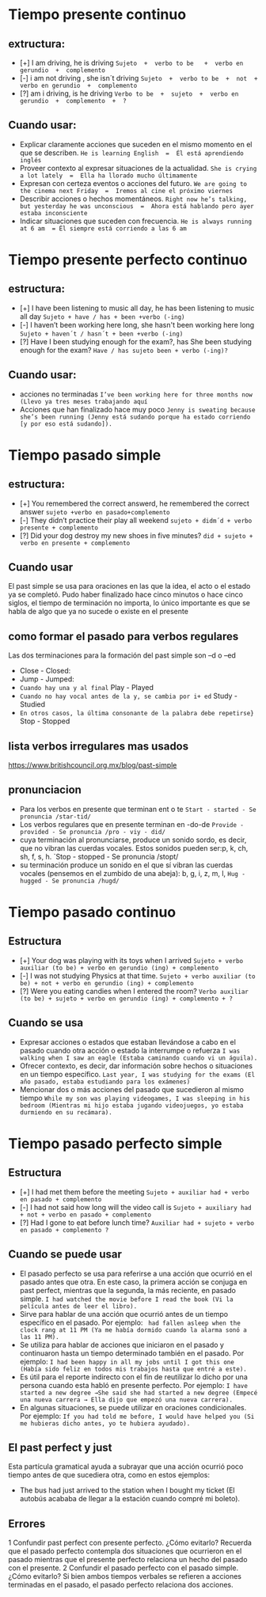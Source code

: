 # Tiempo presente continuo
## extructura:

* [+] I am driving, he is driving `Sujeto  +  verbo to be   +  verbo en gerundio  +  complemento`
* [-] i am not driving , she isn´t driving `Sujeto  +  verbo to be  +  not  +  verbo en gerundio  +  complemento`
* [?] am i driving, is he driving `Verbo to be  +  sujeto  +  verbo en gerundio  +  complemento  +  ?`

## Cuando usar:
* Explicar claramente acciones que suceden en el mismo momento en el que se describen. `He is learning English  =  Él está aprendiendo inglés` 
* Proveer contexto al expresar situaciones de la actualidad.  `She is crying a lot lately  =  Ella ha llorado mucho últimamente`
* Expresan con certeza eventos o acciones del futuro. `We are going to the cinema next Friday  =  Iremos al cine el próximo viernes`
* Describir acciones o hechos momentáneos. `Right now he’s talking, but yesterday he was unconscious  =  Ahora está hablando pero ayer estaba inconsciente`
* Indicar situaciones que suceden con frecuencia. `He is always running at 6 am  = Él siempre está corriendo a las 6 am `

# Tiempo presente perfecto continuo
## estructura:
* [+] I have been listening to music all day, he has been listening to music all day `Sujeto + have / has + been +verbo (-ing)`
* [-] I haven’t been working here long, she hasn't been working here long `Sujeto + haven´t / hasn´t + been +verbo (-ing)`
* [?] Have I been studying enough for the exam?,  has She been studying enough for the exam? `Have / has sujeto been + verbo (-ing)?`
## Cuando usar:
* acciones no terminadas `I’ve been working here for three months now (Llevo ya tres meses trabajando aquí`
* Acciones que han finalizado hace muy poco `Jenny is sweating because she’s been running (Jenny está sudando porque ha estado corriendo [y por eso está sudando]).`
# Tiempo pasado simple
## estructura:
* [+] You remembered the correct answerd, he remembered the correct answer `sujeto +verbo en pasado+complemento`
* [-] They didn’t practice their play all weekend `sujeto + didm´d + verbo presente + complemento`
* [?] Did your dog destroy my new shoes in five minutes? `did + sujeto + verbo en presente + complemento`
## Cuando usar
El past simple se usa para oraciones en las que la idea, el acto o el estado ya se completó. Pudo haber finalizado hace cinco minutos o hace cinco siglos, el tiempo de terminación no importa, lo único importante es que se habla de algo que ya no sucede o existe en el presente
## como formar el pasado para verbos regulares
Las dos terminaciones para la formación del past simple son  –d o –ed 
* Close - Closed:
* Jump - Jumped: 
* `Cuando hay una y al final` Play - Played
* `Cuando no hay vocal antes de la y, se cambia por i+ ed` Study - Studied
* `En otros casos, la última consonante de la palabra debe repetirse}` Stop - Stopped
## lista verbos irregulares mas usados
https://www.britishcouncil.org.mx/blog/past-simple
## pronunciacion
* Para los verbos en presente que terminan ent o te `Start - started - Se pronuncia /star-tid/`
* Los verbos regulares que en presente terminan en -do-de `Provide - provided - Se pronuncia /pro - viy - did/ `
* cuya terminación al pronunciarse, produce un sonido sordo, es decir, que no vibran las cuerdas vocales. Estos sonidos pueden ser:p, k, ch, sh, f, s, h. `Stop - stopped - Se pronuncia /stopt/
* su terminación produce un sonido en el que sí vibran las cuerdas vocales (pensemos en el zumbido de una abeja): b, g, i, z, m, l, `Hug - hugged - Se pronuncia /hugd/`

# Tiempo pasado continuo
## Estructura
* [+] Your dog was playing with its toys when I arrived `Sujeto + verbo auxiliar (to be) + verbo en gerundio (ing) + complemento`
* [-] I was not studying Physics at that time. `Sujeto + verbo auxiliar (to be) + not + verbo en gerundio (ing) + complemento`
* [?] Were you eating candies when I entered the room? `Verbo auxiliar (to be) + sujeto + verbo en gerundio (ing) + complemento + ?`
## Cuando se usa
* Expresar acciones o estados que estaban llevándose a cabo en el pasado cuando otra acción o estado la interrumpe o refuerza `I was walking when I saw an eagle (Estaba caminando cuando vi un águila).`
* Ofrecer contexto, es decir, dar información sobre hechos o situaciones en un tiempo específico. `Last year, I was studying for the exams (El año pasado, estaba estudiando para los exámenes)`
* Mencionar dos o más acciones del pasado que sucedieron al mismo tiempo `While my son was playing videogames, I was sleeping in his bedroom (Mientras mi hijo estaba jugando videojuegos, yo estaba durmiendo en su recámara).`

# Tiempo pasado perfecto simple

## Estructura
* [+] I had met them before the meeting `Sujeto + auxiliar had + verbo en pasado + complemento`
* [-] I had not said how long will the video call is `Sujeto + auxiliary had + not + verbo en pasado + complemento` 
* [?] Had I gone to eat before lunch time? `Auxiliar had + sujeto + verbo en pasado + complemento ?`

## Cuando se puede usar
* El pasado perfecto se usa para referirse a una acción que ocurrió en el pasado antes que otra. En este caso, la primera acción se conjuga en past perfect, mientras que la segunda, la más reciente, en pasado simple. `I had watched the movie before I read the book (Vi la película antes de leer el libro).`
* Sirve para hablar de una acción que ocurrió antes de un tiempo específico en el pasado. Por ejemplo: ` had fallen asleep when the clock rang at 11 PM (Ya me había dormido cuando la alarma sonó a las 11 PM).`
* Se utiliza para hablar de acciones que iniciaron en el pasado y continuaron hasta un tiempo determinado también en el pasado. Por ejemplo: `I had been happy in all my jobs until I got this one (Había sido feliz en todos mis trabajos hasta que entré a este).`
* Es útil para el reporte indirecto con el fin de reutilizar lo dicho por una persona cuando esta habló en presente perfecto. Por ejemplo: `I have started a new degree →She said she had started a new degree (Empecé una nueva carrera → Ella dijo que empezó una nueva carrera).`
* En algunas situaciones, se puede utilizar en oraciones condicionales. Por ejemplo: `If you had told me before, I would have helped you (Si me hubieras dicho antes, yo te hubiera ayudado).`
## El past perfect y just
Esta partícula gramatical ayuda a subrayar que una acción ocurrió poco tiempo antes de que sucediera otra, como en estos ejemplos:
* The bus had just arrived to the station when I bought my ticket (El autobús acababa de llegar a la estación cuando compré mi boleto).
## Errores
1 Confundir past perfect con presente perfecto.
¿Cómo evitarlo? Recuerda que el pasado perfecto contempla dos situaciones que ocurrieron en el pasado mientras que el presente perfecto relaciona un hecho del pasado con el presente.
2 Confundir el pasado perfecto con el pasado simple.
¿Cómo evitarlo? Si bien ambos tiempos verbales se refieren a acciones terminadas en el pasado, el pasado perfecto relaciona dos acciones.






